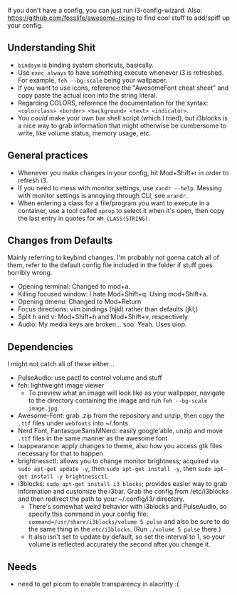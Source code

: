 If you don't have a config, you can just run i3-config-wizard.
Also: https://github.com/fosslife/awesome-ricing to find cool stuff to add/spiff up your config.

## Understanding Shit
- `bindsym` is binding system shortcuts, basically.
- Use `exec_always` to have something execute whenever i3 is refreshed. For example, `feh --bg-scale` being your wallpaper. 
- If you want to use icons, reference the "AwesomeFont cheat sheet" and copy paste the actual icon into the string literal.
- Regarding COLORS, reference the documentation for the syntax: `<colorclass> <border> <background> <text> <indicator>`.
- You *could* make your own bar shell script (which I tried), but i3blocks is a nice way to grab information that might otherwise be cumbersome to write, like volume status, memory usage, etc.

## General practices
- Whenever you make changes in your config, hit Mod+Shift+r in order to refresh i3.
- If you need to mess with monitor settings, use `xandr --help`. Messing with monitor settings is annoying through CLI, see `arandr`.
- When entering a class for a file/program you want to execute in a container, use a tool called `xprop` to select it when it's open, then copy the last entry in quotes for `WM_CLASS(STRING)`. 

## Changes from Defaults
Mainly referring to keybind changes. I'm probably not gonna catch all of them, refer to the default config file included in the folder if stuff goes horribly wrong.
- Opening terminal: Changed to mod+a.
- Killing focused window: I hate Mod+Shift+q. Using mod+Shift+a. 
- Opening dmenu: Changed to Mod+Return
- Focus directions: vim bindings (hjkl) rather than defaults (jkl;)
- Split h and v: Mod+Shift+h and Mod+Shift+v, respectively
- Audio: My media keys are broken... soo. Yeah. Uses uiop.

## Dependencies
I might not catch all of these either...
- PulseAudio: use pactl to control volume and stuff
- feh: lightweight image viewer
    - To preview what an image will look like as your wallpaper, navigate to the directory containing the image and run `feh --bg-scale image.jpg`. 
- Awesome-Font: grab .zip from the repository and unzip, then copy the `.ttf` files under `webfonts` into ~/.fonts
- Nerd Font, FantasqueSansMNerd: easily google'able, unzip and move `.ttf` files in the same manner as the awesome font
- lxappearance: apply changes to theme, also how you access gtk files necessary for that to happen
- brightnessctl: allows you to change monitor brightness; acquired via `sudo apt-get update -y`, then `sudo apt-get install -y`, then `sudo apt-get install -y brightnessctl`.
- i3blocks: `sudo apt-get install i3 blocks`; provides easier way to grab information and customize the i3bar. Grab the config from /etc/i3blocks and then redirect the path to your ~/.config/i3/ directory.
    - There's somewhat weird behavior with i3blocks and PulseAudio, so specify this command in your config file: `command=/usr/share/i3blocks/volume 5 pulse` and also be sure to do the same thing in the `etc/i3blocks`. (Run `./volume 5 pulse` there.)
    - It also isn't set to update by default, so set the interval to 1, so your volume is reflected accurately the second after you change it.


## Needs
- need to get picom to enable transparency in alacritty :(
